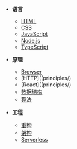 
- **语言**
    - [HTML](languages/html.md)
    - [CSS](languages/css.md)
    - [JavaScript](languages/)   
    - [Node.js](languages/)
    - [TypeScript](languages/)

- **原理**
    - [Browser](principles/ "浏览器原理")
    - [HTTP]((principles/)
    - [React]((principles/)
    - [数据结构]()
    - [算法]()

- **工程**
    - [重构]()
    - [架构]()
    - [Serverless]()
 




